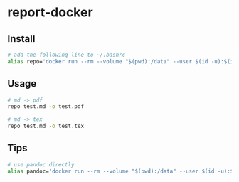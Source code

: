 # report-docker

## Install

```bash
# add the following line to ~/.bashrc
alias repo='docker run --rm --volume "$(pwd):/data" --user $(id -u):$(id -g) ghcr.io/xiupos/report-docker -d /default/report.yaml'
```

## Usage

```bash
# md -> pdf
repo test.md -o test.pdf

# md -> tex
repo test.md -o test.tex
```

## Tips

```bash
# use pandoc directly
alias pandoc='docker run --rm --volume "$(pwd):/data" --user $(id -u):$(id -g) ghcr.io/xiupos/report-docker'
```
